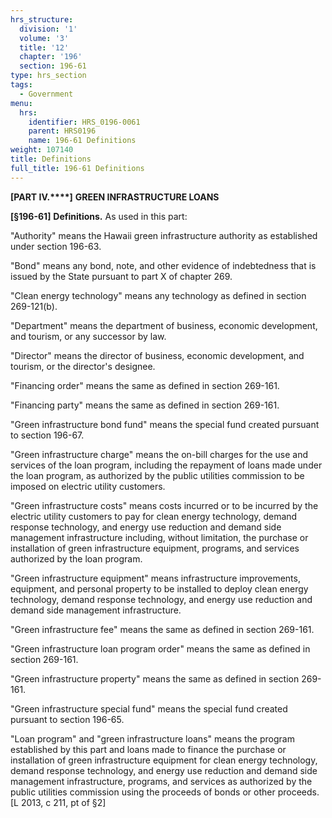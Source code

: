 ```yaml
---
hrs_structure:
  division: '1'
  volume: '3'
  title: '12'
  chapter: '196'
  section: 196-61
type: hrs_section
tags:
  - Government
menu:
  hrs:
    identifier: HRS_0196-0061
    parent: HRS0196
    name: 196-61 Definitions
weight: 107140
title: Definitions
full_title: 196-61 Definitions
---
```

**[****PART** **IV****.****]** **GREEN INFRASTRUCTURE LOANS**

**[****§196-61****]** **Definitions.** As used in this part:

"Authority" means the Hawaii green infrastructure authority as established under section 196-63.

"Bond" means any bond, note, and other evidence of indebtedness that is issued by the State pursuant to part X of chapter 269.

"Clean energy technology" means any technology as defined in section 269-121(b).

"Department" means the department of business, economic development, and tourism, or any successor by law.

"Director" means the director of business, economic development, and tourism, or the director's designee.

"Financing order" means the same as defined in section 269-161.

"Financing party" means the same as defined in section 269-161.

"Green infrastructure bond fund" means the special fund created pursuant to section 196-67.

"Green infrastructure charge" means the on-bill charges for the use and services of the loan program, including the repayment of loans made under the loan program, as authorized by the public utilities commission to be imposed on electric utility customers.

"Green infrastructure costs" means costs incurred or to be incurred by the electric utility customers to pay for clean energy technology, demand response technology, and energy use reduction and demand side management infrastructure including, without limitation, the purchase or installation of green infrastructure equipment, programs, and services authorized by the loan program.

"Green infrastructure equipment" means infrastructure improvements, equipment, and personal property to be installed to deploy clean energy technology, demand response technology, and energy use reduction and demand side management infrastructure.

"Green infrastructure fee" means the same as defined in section 269-161.

"Green infrastructure loan program order" means the same as defined in section 269-161.

"Green infrastructure property" means the same as defined in section 269-161.

"Green infrastructure special fund" means the special fund created pursuant to section 196-65.

"Loan program" and "green infrastructure loans" means the program established by this part and loans made to finance the purchase or installation of green infrastructure equipment for clean energy technology, demand response technology, and energy use reduction and demand side management infrastructure, programs, and services as authorized by the public utilities commission using the proceeds of bonds or other proceeds. [L 2013, c 211, pt of §2]